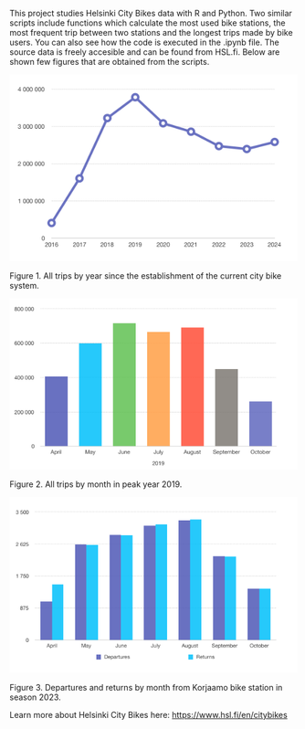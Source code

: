 This project studies Helsinki City Bikes data with R and Python. Two similar scripts include functions which calculate the most used bike stations, the most frequent trip between two stations and the longest trips made by bike users. You can also see how the code is executed in the .ipynb file. The source data is freely accesible and can be found from HSL.fi. Below are shown few figures that are obtained from the scripts.

<p><img src="all_trips.png" alt="all_trips" width="550"/></p>
<p>Figure 1. All trips by year since the establishment of the current city bike system.</p><p></p>

<img src="monthly_trips_2019.png" alt="monthly_trips" width="550"/>
<p>Figure 2. All trips by month in peak year 2019.</p><p></p>

<img src="korjaamo_departures_and_returns.png" alt="korjaamo_departures" width="650"/>
<p>Figure 3. Departures and returns by month from Korjaamo bike station in season 2023.</p><p></p>

Learn more about Helsinki City Bikes here: https://www.hsl.fi/en/citybikes
